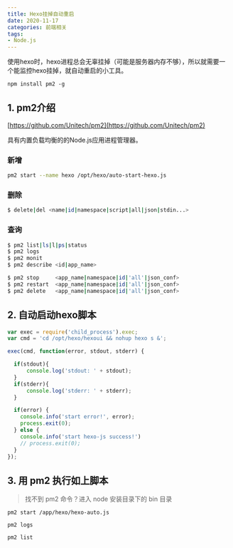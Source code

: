 ```yaml
---
title: Hexo挂掉自动重启 
date: 2020-11-17
categories: 前端相关
tags:
- Node.js
---
```


使用hexo时，hexo进程总会无辜挂掉（可能是服务器内存不够），所以就需要一个能监控hexo挂掉，就自动重启的小工具。

`npm install pm2 -g`

## 1. pm2介绍

[https://github.com/Unitech/pm2](https://github.com/Unitech/pm2)

具有内置负载均衡的的Node.js应用进程管理器。

### 新增

```sh
pm2 start --name hexo /opt/hexo/auto-start-hexo.js
```

### 删除

```sh
$ delete|del <name|id|namespace|script|all|json|stdin...>
```

### 查询

```sh
$ pm2 list|ls|l|ps|status
$ pm2 logs
$ pm2 monit
$ pm2 describe <id|app_name>

$ pm2 stop     <app_name|namespace|id|'all'|json_conf>
$ pm2 restart  <app_name|namespace|id|'all'|json_conf>
$ pm2 delete   <app_name|namespace|id|'all'|json_conf>
```

## 2. 自动启动hexo脚本

```javascript
var exec = require('child_process').exec;
var cmd = 'cd /opt/hexo/hexoui && nohup hexo s &';

exec(cmd, function(error, stdout, stderr) {

  if(stdout){
      console.log('stdout: ' + stdout);
  }
  if(stderr){
      console.log('stderr: ' + stderr);
  }

  if(error) {
    console.info('start error!', error);
    process.exit(0);
  } else {
    console.info('start hexo-js success!')
    // process.exit(0);
  }
});
```

## 3. 用 pm2 执行如上脚本
> 找不到 pm2 命令？进入 node 安装目录下的 bin 目录

`pm2 start /app/hexo/hexo-auto.js`

`pm2 logs`

`pm2 list`